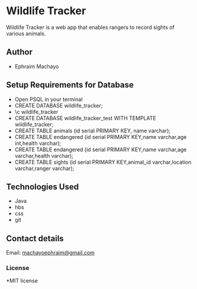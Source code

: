 # Wildlife Tracker

Wildlife Tracker is a web app that enables rangers to record sights of various animals.

## Author
- Ephraim Machayo
 
## Setup Requirements for Database
* Open PSQL in your terminal
* CREATE DATABASE wildlife_tracker;
* \c wildlife_tracker
* CREATE DATABASE wildlife_tracker_test WITH TEMPLATE wildlife_tracker;
* CREATE TABLE animals (id serial PRIMARY KEY, name varchar);
* CREATE TABLE endangered (id serial PRIMARY KEY,name varchar,age int,health varchar);
* CREATE TABLE endangered (id serial PRIMARY KEY,name varchar,age varchar,health varchar);
* CREATE TABLE sights (id serial PRIMARY KEY,animal_id varchar,location varchar,ranger varchar);



## Technologies Used
* Java
* hbs
* css
* git

## Contact details
Email: machayoephraim@gmail.com

### License
*MIT license


